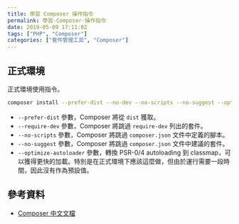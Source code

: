 ```yaml
---
title: 學習 Composer 操作指令
permalink: 學習-Composer-操作指令
date: 2019-05-09 17:11:02
tags: ["PHP", "Composer"]
categories: ["套件管理工具", "Composer"]
---
```


## 正式環境

正式環境使用指令。

```BASH
composer install --prefer-dist --no-dev --no-scripts --no-suggest --optimize-autoloader
```

- `--prefer-dist` 參數，Composer 將從 `dist` 獲取。
- `--require-dev` 參數，Composer 將跳過 `require-dev` 列出的套件。
- `--no-scripts` 參數，Composer 將跳過 `composer.json` 文件中定義的腳本。
- `--no-suggest` 參數，Composer 將跳過 `composer.json` 文件中建議的套件。
- `--optimize-autoloader` 參數，轉換 PSR-0/4 autoloading 到 classmap，可以獲得更快的加載。特別是在正式環境下應該這麼做，但由於運行需要一段時間，因此沒有作為預設值。

## 參考資料

- [Composer 中文文檔](https://docs.phpcomposer.com/)
